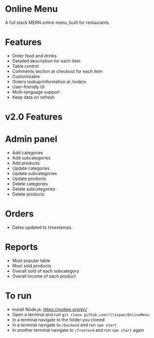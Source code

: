# Online Menu

A full stack MERN online menu, built for restaurants. 

# Features
- Order food and drinks
- Detailed description for each item
- Table control
- Comments section at checkout for each item
- Customizable
- Orders lookup/information at /orders
- User-friendly UI
- Multi-language support
- Keep data on refresh


# v2.0 Features
# Admin panel
- Add categories
- Add subcategories
- Add products
- Update categories
- Update subcategories
- Update products
- Delete categories
- Delete subcategories
- Delete products
# Orders
- Dates updated to timestamps
# Reports
- Most popular table
- Most sold products
- Overall sold of each subcategory
- Overall income of each product


# To run
- Install Node.js: https://nodejs.org/en/
- Open a terminal and run ```git clone github.com/rllstpwz/OnlineMenu```
- In a terminal navigate to the folder you cloned
- In a terminal navigate to ```/backend``` and run ```npm start```
- In another terminal navigate to ```/frontend``` and run ```npm start``` again
